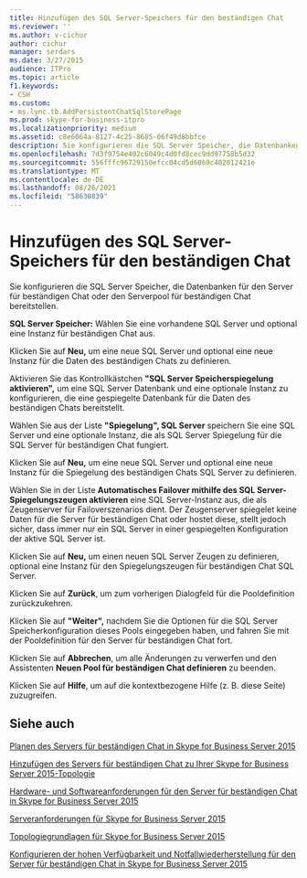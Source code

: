 ```yaml
---
title: Hinzufügen des SQL Server-Speichers für den beständigen Chat
ms.reviewer: ''
ms.author: v-cichur
author: cichur
manager: serdars
ms.date: 3/27/2015
audience: ITPro
ms.topic: article
f1.keywords:
- CSH
ms.custom:
- ms.lync.tb.AddPersistentChatSqlStorePage
ms.prod: skype-for-business-itpro
ms.localizationpriority: medium
ms.assetid: c8e6064a-8127-4c25-8685-06f49d8bbfce
description: Sie konfigurieren die SQL Server Speicher, die Datenbanken für den Server für beständigen Chat oder den Serverpool für beständigen Chat bereitstellen.
ms.openlocfilehash: 7d3f9754e402c6049c4d0fd8cec9dd97758b5d32
ms.sourcegitcommit: 556fffc96729150efcc04cd5d6069c402012421e
ms.translationtype: MT
ms.contentlocale: de-DE
ms.lasthandoff: 08/26/2021
ms.locfileid: "58630839"
---
```

# <a name="add-persistent-chat-sql-server-store"></a>Hinzufügen des SQL Server-Speichers für den beständigen Chat
 
Sie konfigurieren die SQL Server Speicher, die Datenbanken für den Server für beständigen Chat oder den Serverpool für beständigen Chat bereitstellen.
  
 **SQL Server Speicher:** Wählen Sie eine vorhandene SQL Server und optional eine Instanz für beständigen Chat aus.
  
Klicken Sie auf **Neu,** um eine neue SQL Server und optional eine neue Instanz für die Daten des beständigen Chats zu definieren.
  
Aktivieren Sie das Kontrollkästchen **"SQL Server Speicherspiegelung aktivieren",** um eine SQL Server Datenbank und eine optionale Instanz zu konfigurieren, die eine gespiegelte Datenbank für die Daten des beständigen Chats bereitstellt.
  
Wählen Sie aus der Liste **"Spiegelung", SQL Server** speichern Sie eine SQL Server und eine optionale Instanz, die als SQL Server Spiegelung für die SQL Server für beständigen Chat fungiert.
  
Klicken Sie auf **Neu,** um eine neue SQL Server und optional eine neue Instanz für die Spiegelung des beständigen Chats SQL Server zu definieren.
  
Wählen Sie in der Liste **Automatisches Failover mithilfe des SQL Server-Spiegelungszeugen aktivieren** eine SQL Server-Instanz aus, die als Zeugenserver für Failoverszenarios dient. Der Zeugenserver spiegelet keine Daten für die Server für beständigen Chat oder hostet diese, stellt jedoch sicher, dass immer nur ein SQL Server in einer gespiegelten Konfiguration der aktive SQL Server ist.
  
Klicken Sie auf **Neu,** um einen neuen SQL Server Zeugen zu definieren, optional eine Instanz für den Spiegelungszeugen für beständigen Chat SQL Server.
  
Klicken Sie auf **Zurück**, um zum vorherigen Dialogfeld für die Pooldefinition zurückzukehren.
  
Klicken Sie auf **"Weiter",** nachdem Sie die Optionen für die SQL Server Speicherkonfiguration dieses Pools eingegeben haben, und fahren Sie mit der Pooldefinition für den Server für beständigen Chat fort.
  
Klicken Sie auf **Abbrechen**, um alle Änderungen zu verwerfen und den Assistenten **Neuen Pool für beständigen Chat definieren** zu beenden.
  
Klicken Sie auf **Hilfe**, um auf die kontextbezogene Hilfe (z. B. diese Seite) zuzugreifen.
  
## <a name="see-also"></a>Siehe auch

[Planen des Servers für beständigen Chat in Skype for Business Server 2015](../../plan-your-deployment/persistent-chat-server/persistent-chat-server.md)
  
[Hinzufügen des Servers für beständigen Chat zu Ihrer Skype for Business Server 2015-Topologie](../../deploy/deploy-persistent-chat-server/add-persistent-chat-server.md)
  
[Hardware- und Softwareanforderungen für den Server für beständigen Chat in Skype for Business Server 2015](../../plan-your-deployment/persistent-chat-server/hardware-and-software-requirements.md)
  
[Serveranforderungen für Skype for Business Server 2015](../../plan-your-deployment/requirements-for-your-environment/server-requirements.md)
  
[Topologiegrundlagen für Skype for Business Server 2015](../../plan-your-deployment/topology-basics/topology-basics.md)
  
[Konfigurieren der hohen Verfügbarkeit und Notfallwiederherstellung für den Server für beständigen Chat in Skype for Business Server 2015](../../deploy/deploy-persistent-chat-server/configure-hadr-for-persistent-chat.md)

